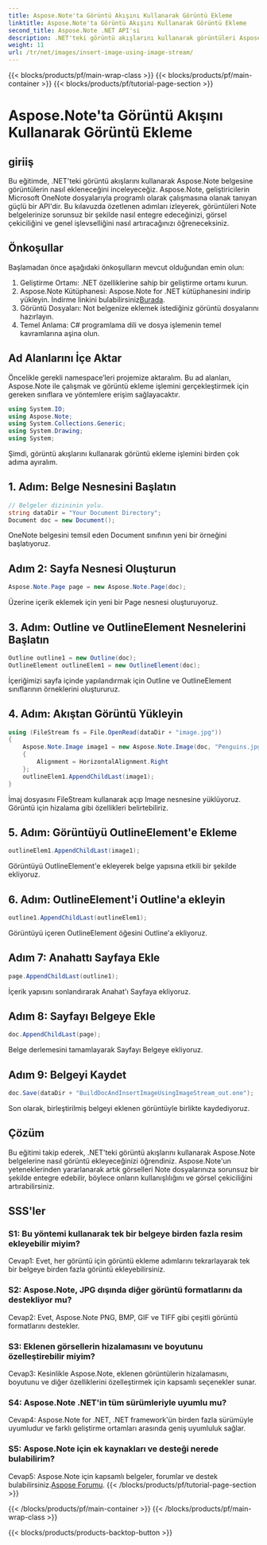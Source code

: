 ```yaml
---
title: Aspose.Note'ta Görüntü Akışını Kullanarak Görüntü Ekleme
linktitle: Aspose.Note'ta Görüntü Akışını Kullanarak Görüntü Ekleme
second_title: Aspose.Note .NET API'si
description: .NET'teki görüntü akışlarını kullanarak görüntüleri Aspose.Note belgelerine sorunsuz bir şekilde nasıl ekleyeceğinizi öğrenin. Not dosyalarınızı görsellerle zahmetsizce geliştirin.
weight: 11
url: /tr/net/images/insert-image-using-image-stream/
---
```


{{< blocks/products/pf/main-wrap-class >}}
{{< blocks/products/pf/main-container >}}
{{< blocks/products/pf/tutorial-page-section >}}

# Aspose.Note'ta Görüntü Akışını Kullanarak Görüntü Ekleme

## giriiş

Bu eğitimde, .NET'teki görüntü akışlarını kullanarak Aspose.Note belgesine görüntülerin nasıl ekleneceğini inceleyeceğiz. Aspose.Note, geliştiricilerin Microsoft OneNote dosyalarıyla programlı olarak çalışmasına olanak tanıyan güçlü bir API'dir. Bu kılavuzda özetlenen adımları izleyerek, görüntüleri Note belgelerinize sorunsuz bir şekilde nasıl entegre edeceğinizi, görsel çekiciliğini ve genel işlevselliğini nasıl artıracağınızı öğreneceksiniz.

## Önkoşullar

Başlamadan önce aşağıdaki önkoşulların mevcut olduğundan emin olun:
1. Geliştirme Ortamı: .NET özelliklerine sahip bir geliştirme ortamı kurun.
2.  Aspose.Note Kütüphanesi: Aspose.Note for .NET kütüphanesini indirip yükleyin. İndirme linkini bulabilirsiniz[Burada](https://releases.aspose.com/note/net/).
3. Görüntü Dosyaları: Not belgenize eklemek istediğiniz görüntü dosyalarını hazırlayın.
4. Temel Anlama: C# programlama dili ve dosya işlemenin temel kavramlarına aşina olun.

## Ad Alanlarını İçe Aktar
Öncelikle gerekli namespace’leri projemize aktaralım. Bu ad alanları, Aspose.Note ile çalışmak ve görüntü ekleme işlemini gerçekleştirmek için gereken sınıflara ve yöntemlere erişim sağlayacaktır.

```csharp
using System.IO;
using Aspose.Note;
using System.Collections.Generic;
using System.Drawing;
using System;
```

Şimdi, görüntü akışlarını kullanarak görüntü ekleme işlemini birden çok adıma ayıralım.

## 1. Adım: Belge Nesnesini Başlatın
```csharp
// Belgeler dizininin yolu.
string dataDir = "Your Document Directory";
Document doc = new Document();
```
OneNote belgesini temsil eden Document sınıfının yeni bir örneğini başlatıyoruz.

## Adım 2: Sayfa Nesnesi Oluşturun
```csharp
Aspose.Note.Page page = new Aspose.Note.Page(doc);
```
Üzerine içerik eklemek için yeni bir Page nesnesi oluşturuyoruz.

## 3. Adım: Outline ve OutlineElement Nesnelerini Başlatın
```csharp
Outline outline1 = new Outline(doc);
OutlineElement outlineElem1 = new OutlineElement(doc);
```
İçeriğimizi sayfa içinde yapılandırmak için Outline ve OutlineElement sınıflarının örneklerini oluştururuz.

## 4. Adım: Akıştan Görüntü Yükleyin
```csharp
using (FileStream fs = File.OpenRead(dataDir + "image.jpg"))
{
    Aspose.Note.Image image1 = new Aspose.Note.Image(doc, "Penguins.jpg", fs)
    {
        Alignment = HorizontalAlignment.Right
    };
    outlineElem1.AppendChildLast(image1);
}
```
İmaj dosyasını FileStream kullanarak açıp Image nesnesine yüklüyoruz. Görüntü için hizalama gibi özellikleri belirtebiliriz.

## 5. Adım: Görüntüyü OutlineElement'e Ekleme
```csharp
outlineElem1.AppendChildLast(image1);
```
Görüntüyü OutlineElement'e ekleyerek belge yapısına etkili bir şekilde ekliyoruz.

## 6. Adım: OutlineElement'i Outline'a ekleyin
```csharp
outline1.AppendChildLast(outlineElem1);
```
Görüntüyü içeren OutlineElement öğesini Outline'a ekliyoruz.

## Adım 7: Anahattı Sayfaya Ekle
```csharp
page.AppendChildLast(outline1);
```
İçerik yapısını sonlandırarak Anahat'ı Sayfaya ekliyoruz.

## Adım 8: Sayfayı Belgeye Ekle
```csharp
doc.AppendChildLast(page);
```
Belge derlemesini tamamlayarak Sayfayı Belgeye ekliyoruz.

## Adım 9: Belgeyi Kaydet
```csharp
doc.Save(dataDir + "BuildDocAndInsertImageUsingImageStream_out.one");
```
Son olarak, birleştirilmiş belgeyi eklenen görüntüyle birlikte kaydediyoruz.

## Çözüm
Bu eğitimi takip ederek, .NET'teki görüntü akışlarını kullanarak Aspose.Note belgelerine nasıl görüntü ekleyeceğinizi öğrendiniz. Aspose.Note'un yeteneklerinden yararlanarak artık görselleri Note dosyalarınıza sorunsuz bir şekilde entegre edebilir, böylece onların kullanışlılığını ve görsel çekiciliğini artırabilirsiniz.

## SSS'ler

### S1: Bu yöntemi kullanarak tek bir belgeye birden fazla resim ekleyebilir miyim?

Cevap1: Evet, her görüntü için görüntü ekleme adımlarını tekrarlayarak tek bir belgeye birden fazla görüntü ekleyebilirsiniz.

### S2: Aspose.Note, JPG dışında diğer görüntü formatlarını da destekliyor mu?

Cevap2: Evet, Aspose.Note PNG, BMP, GIF ve TIFF gibi çeşitli görüntü formatlarını destekler.

### S3: Eklenen görsellerin hizalamasını ve boyutunu özelleştirebilir miyim?

Cevap3: Kesinlikle Aspose.Note, eklenen görüntülerin hizalamasını, boyutunu ve diğer özelliklerini özelleştirmek için kapsamlı seçenekler sunar.

### S4: Aspose.Note .NET'in tüm sürümleriyle uyumlu mu?

Cevap4: Aspose.Note for .NET, .NET framework'ün birden fazla sürümüyle uyumludur ve farklı geliştirme ortamları arasında geniş uyumluluk sağlar.

### S5: Aspose.Note için ek kaynakları ve desteği nerede bulabilirim?

 Cevap5: Aspose.Note için kapsamlı belgeler, forumlar ve destek bulabilirsiniz.[Aspose Forumu](https://forum.aspose.com/c/note/28).
{{< /blocks/products/pf/tutorial-page-section >}}

{{< /blocks/products/pf/main-container >}}
{{< /blocks/products/pf/main-wrap-class >}}

{{< blocks/products/products-backtop-button >}}
